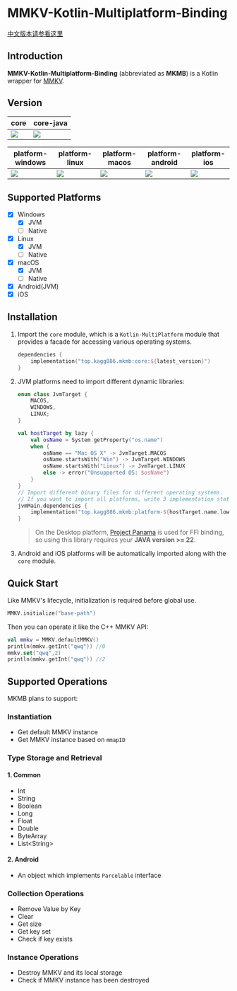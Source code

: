 # MMKV-Kotlin-Multiplatform-Binding

[中文版本请参看这里](./README_CN.md)

## Introduction

**MMKV-Kotlin-Multiplatform-Binding** (abbreviated as **MKMB**) is a Kotlin wrapper for [MMKV](https://github.com/Tencent/MMKV).

## Version

| core                                                         | core-java                                                    |
| ------------------------------------------------------------ | ------------------------------------------------------------ |
| ![](https://img.shields.io/maven-central/v/top.kagg886.mkmb/core) | ![](https://img.shields.io/maven-central/v/top.kagg886.mkmb/core-java) |

| platform-windows                                             | platform-linux                                               | platform-macos                                               | platform-android                                             | platform-ios                                                 |
| ------------------------------------------------------------ | ------------------------------------------------------------ | ------------------------------------------------------------ | ------------------------------------------------------------ | ------------------------------------------------------------ |
| ![](https://img.shields.io/maven-central/v/top.kagg886.mkmb/platform-windows) | ![](https://img.shields.io/maven-central/v/top.kagg886.mkmb/platform-linux) | ![](https://img.shields.io/maven-central/v/top.kagg886.mkmb/platform-macos) | ![](https://img.shields.io/maven-central/v/top.kagg886.mkmb/platform-android) | ![](https://img.shields.io/maven-central/v/top.kagg886.mkmb/platform-ios) |

## Supported Platforms

- [x] Windows
  - [x] JVM
  - [ ] Native
- [x] Linux
  - [x] JVM
  - [ ] Native
- [x] macOS
  - [x] JVM
  - [ ] Native
- [x] Android(JVM)
- [x] iOS

## Installation

1. Import the `core` module, which is a `Kotlin-MultiPlatform` module that provides a facade for accessing various operating systems.

   ```kotlin
   dependencies {
       implementation("top.kagg886.mkmb:core:${latest_version}")
   }
   ```

2. JVM platforms need to import different dynamic libraries:

   ```kotlin
   enum class JvmTarget {
       MACOS,
       WINDOWS,
       LINUX;
   }
   
   val hostTarget by lazy {
       val osName = System.getProperty("os.name")
       when {
           osName == "Mac OS X" -> JvmTarget.MACOS
           osName.startsWith("Win") -> JvmTarget.WINDOWS
           osName.startsWith("Linux") -> JvmTarget.LINUX
           else -> error("Unsupported OS: $osName")
       }
   }
   // Import different binary files for different operating systems.
   // If you want to import all platforms, write 3 implementation statements.
   jvmMain.dependencies {
       implementation("top.kagg886.mkmb:platform-${hostTarget.name.lowercase()}:${latest_version}")
   }
   ```

   > On the Desktop platform, [Project Panama](https://openjdk.org/projects/panama/) is used for FFI binding, so using this library requires your **JAVA version >= 22**.

3. Android and iOS platforms will be automatically imported along with the `core` module.

## Quick Start

Like MMKV's lifecycle, initialization is required before global use.

```kotlin
MMKV.initialize("base-path")
```

Then you can operate it like the C++ MMKV API:

```kotlin
val mmkv = MMKV.defaultMMKV()
println(mmkv.getInt("qwq")) //0
mmkv.set("qwq",2)
println(mmkv.getInt("qwq")) //2
```

## Supported Operations

MKMB plans to support:

### Instantiation

- Get default MMKV instance
- Get MMKV instance based on `mmapID`

### Type Storage and Retrieval

#### 1. Common

- Int
- String
- Boolean
- Long
- Float
- Double
- ByteArray
- List\<String\>

#### 2. Android

- An object which implements `Parcelable` interface

### Collection Operations

- Remove Value by Key
- Clear
- Get size
- Get key set
- Check if key exists

### Instance Operations

- Destroy MMKV and its local storage
- Check if MMKV instance has been destroyed
